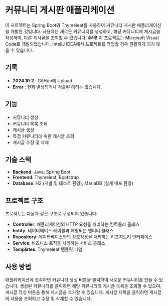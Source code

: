 # 커뮤니티 게시판 애플리케이션

이 프로젝트는 Spring Boot와 Thymeleaf를 사용하여 커뮤니티 게시판 애플리케이션을 개발한 것입니다. 사용자는 새로운 커뮤니티를 생성하고, 해당 커뮤니티에 게시글을 작성하며, 다른 게시글을 조회할 수 있습니다.
**주의!** 이 프로젝트는 Microsoft Visual Code로 개발되었습니다. InteliJ IDEA에서 프로젝트를 작업할 경우 원활하게 되지 않을 수 있습니다.

## 기록
- **2024.10.2** : GitHub에 Upload.
- **Error** : 현재 발생되거나 검출된 에러는 없습니다.

## 기능
- 커뮤니티 생성
- 커뮤니티 목록 조회
- 게시글 생성
- 특정 커뮤니티에 속한 게시글 조회
- 게시글 수정 및 삭제

## 기술 스택
- **Backend**: Java, Spring Boot
- **Frontend**: Thymeleaf, Bootstrap
- **Database**: H2 (개발 및 테스트 환경), MariaDB (실제 배포 환경)

## 프로젝트 구조
프로젝트는 다음과 같은 구조로 구성되어 있습니다:

- **Controller**: 애플리케이션의 HTTP 요청을 처리하는 컨트롤러 클래스
- **Entity**: 데이터베이스 테이블과 매핑되는 엔티티 클래스
- **Repository**: 데이터베이스와의 상호작용을 처리하는 리포지토리 인터페이스
- **Service**: 비즈니스 로직을 처리하는 서비스 클래스
- **Templates**: Thymeleaf 템플릿 파일

## 사용 방법

애플리케이션에 접속하면 커뮤니티 생성 버튼을 클릭하여 새로운 커뮤니티를 만들 수 있습니다. 생성된 커뮤니티를 클릭하면 해당 커뮤니티의 게시글 목록을 조회할 수 있으며, 게시글 작성 버튼을 통해 게시글을 추가할 수 있습니다. 게시글 제목을 클릭하면 게시글의 내용을 조회하고 수정 및 삭제할 수 있습니다.
